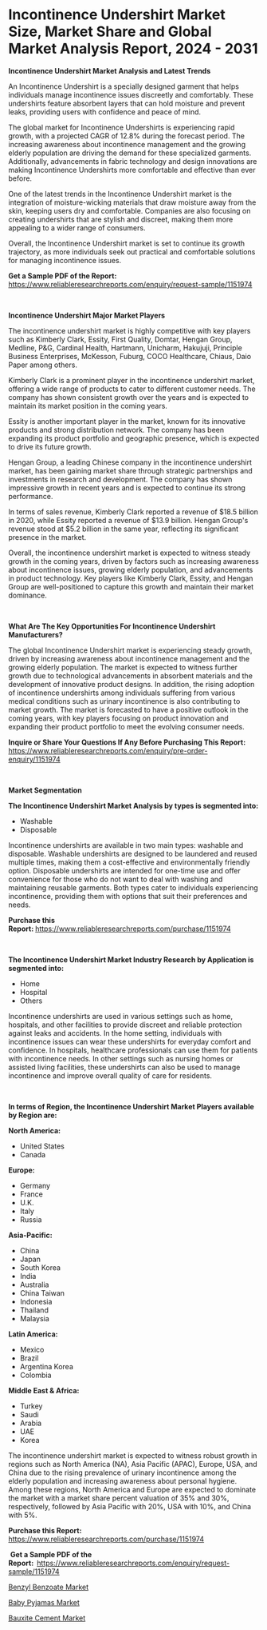 <p><h1>Incontinence Undershirt Market Size, Market Share and Global Market Analysis Report, 2024 - 2031</h1></p><p><strong>Incontinence Undershirt Market Analysis and Latest Trends</strong></p>
<p><p>An Incontinence Undershirt is a specially designed garment that helps individuals manage incontinence issues discreetly and comfortably. These undershirts feature absorbent layers that can hold moisture and prevent leaks, providing users with confidence and peace of mind.</p><p>The global market for Incontinence Undershirts is experiencing rapid growth, with a projected CAGR of 12.8% during the forecast period. The increasing awareness about incontinence management and the growing elderly population are driving the demand for these specialized garments. Additionally, advancements in fabric technology and design innovations are making Incontinence Undershirts more comfortable and effective than ever before.</p><p>One of the latest trends in the Incontinence Undershirt market is the integration of moisture-wicking materials that draw moisture away from the skin, keeping users dry and comfortable. Companies are also focusing on creating undershirts that are stylish and discreet, making them more appealing to a wider range of consumers.</p><p>Overall, the Incontinence Undershirt market is set to continue its growth trajectory, as more individuals seek out practical and comfortable solutions for managing incontinence issues.</p></p>
<p><strong>Get a Sample PDF of the Report:&nbsp;</strong> <a href="https://www.reliableresearchreports.com/enquiry/request-sample/1151974">https://www.reliableresearchreports.com/enquiry/request-sample/1151974</a></p>
<p>&nbsp;</p>
<p><strong>Incontinence Undershirt Major Market Players</strong></p>
<p><p>The incontinence undershirt market is highly competitive with key players such as Kimberly Clark, Essity, First Quality, Domtar, Hengan Group, Medline, P&G, Cardinal Health, Hartmann, Unicharm, Hakujuji, Principle Business Enterprises, McKesson, Fuburg, COCO Healthcare, Chiaus, Daio Paper among others.</p><p>Kimberly Clark is a prominent player in the incontinence undershirt market, offering a wide range of products to cater to different customer needs. The company has shown consistent growth over the years and is expected to maintain its market position in the coming years.</p><p>Essity is another important player in the market, known for its innovative products and strong distribution network. The company has been expanding its product portfolio and geographic presence, which is expected to drive its future growth.</p><p>Hengan Group, a leading Chinese company in the incontinence undershirt market, has been gaining market share through strategic partnerships and investments in research and development. The company has shown impressive growth in recent years and is expected to continue its strong performance.</p><p>In terms of sales revenue, Kimberly Clark reported a revenue of $18.5 billion in 2020, while Essity reported a revenue of $13.9 billion. Hengan Group's revenue stood at $5.2 billion in the same year, reflecting its significant presence in the market.</p><p>Overall, the incontinence undershirt market is expected to witness steady growth in the coming years, driven by factors such as increasing awareness about incontinence issues, growing elderly population, and advancements in product technology. Key players like Kimberly Clark, Essity, and Hengan Group are well-positioned to capture this growth and maintain their market dominance.</p></p>
<p>&nbsp;</p>
<p><strong>What Are The Key Opportunities For Incontinence Undershirt Manufacturers?</strong></p>
<p><p>The global Incontinence Undershirt market is experiencing steady growth, driven by increasing awareness about incontinence management and the growing elderly population. The market is expected to witness further growth due to technological advancements in absorbent materials and the development of innovative product designs. In addition, the rising adoption of incontinence undershirts among individuals suffering from various medical conditions such as urinary incontinence is also contributing to market growth. The market is forecasted to have a positive outlook in the coming years, with key players focusing on product innovation and expanding their product portfolio to meet the evolving consumer needs.</p></p>
<p><strong>Inquire or Share Your Questions If Any Before Purchasing This Report:</strong> <a href="https://www.reliableresearchreports.com/enquiry/pre-order-enquiry/1151974">https://www.reliableresearchreports.com/enquiry/pre-order-enquiry/1151974</a></p>
<p>&nbsp;</p>
<p><strong>Market Segmentation</strong></p>
<p><strong>The Incontinence Undershirt Market Analysis by types is segmented into:</strong></p>
<p><ul><li>Washable</li><li>Disposable</li></ul></p>
<p><p>Incontinence undershirts are available in two main types: washable and disposable. Washable undershirts are designed to be laundered and reused multiple times, making them a cost-effective and environmentally friendly option. Disposable undershirts are intended for one-time use and offer convenience for those who do not want to deal with washing and maintaining reusable garments. Both types cater to individuals experiencing incontinence, providing them with options that suit their preferences and needs.</p></p>
<p><strong>Purchase this Report:&nbsp;</strong><a href="https://www.reliableresearchreports.com/purchase/1151974">https://www.reliableresearchreports.com/purchase/1151974</a></p>
<p>&nbsp;</p>
<p><strong>The Incontinence Undershirt Market Industry Research by Application is segmented into:</strong></p>
<p><ul><li>Home</li><li>Hospital</li><li>Others</li></ul></p>
<p><p>Incontinence undershirts are used in various settings such as home, hospitals, and other facilities to provide discreet and reliable protection against leaks and accidents. In the home setting, individuals with incontinence issues can wear these undershirts for everyday comfort and confidence. In hospitals, healthcare professionals can use them for patients with incontinence needs. In other settings such as nursing homes or assisted living facilities, these undershirts can also be used to manage incontinence and improve overall quality of care for residents.</p></p>
<p>&nbsp;</p>
<p><strong>In terms of Region, the Incontinence Undershirt Market Players available by Region are:</strong></p>
<p>
    <p> <strong> North America: </strong>
        <ul>
            <li>United States</li>
            <li>Canada</li>
        </ul>
        </p> 
    <p> <strong> Europe: </strong>
        <ul>
            <li>Germany</li>
            <li>France</li>
            <li>U.K.</li>
            <li>Italy</li>
            <li>Russia</li>
        </ul>
        </p> 
    <p> <strong> Asia-Pacific: </strong>
        <ul>
            <li>China</li>
            <li>Japan</li>
            <li>South Korea</li>
            <li>India</li>
            <li>Australia</li>
            <li>China Taiwan</li>
            <li>Indonesia</li>
            <li>Thailand</li>
            <li>Malaysia</li>
        </ul>
        </p> 
    <p> <strong> Latin America: </strong>
        <ul>
            <li>Mexico</li>
            <li>Brazil</li>
            <li>Argentina Korea</li>
            <li>Colombia</li>
        </ul>
        </p> 
    <p> <strong> Middle East & Africa: </strong>
        <ul>
            <li>Turkey</li>
            <li>Saudi</li>
            <li>Arabia</li>
            <li>UAE</li>
            <li>Korea</li>
        </ul>
    </p>
    </p>
<p><p>The incontinence undershirt market is expected to witness robust growth in regions such as North America (NA), Asia Pacific (APAC), Europe, USA, and China due to the rising prevalence of urinary incontinence among the elderly population and increasing awareness about personal hygiene. Among these regions, North America and Europe are expected to dominate the market with a market share percent valuation of 35% and 30%, respectively, followed by Asia Pacific with 20%, USA with 10%, and China with 5%.</p></p>
<p><strong>Purchase this Report: </strong><a href="https://www.reliableresearchreports.com/purchase/1151974">https://www.reliableresearchreports.com/purchase/1151974</a></p>
<p>&nbsp;<strong>Get a Sample PDF of the Report:&nbsp;&nbsp;</strong><a href="https://www.reliableresearchreports.com/enquiry/request-sample/1151974">https://www.reliableresearchreports.com/enquiry/request-sample/1151974</a></p>
<p><strong></strong></p>
<p><p><a href="https://lydian-appliance-61d.notion.site/Benzyl-Benzoate-Market-Growth-Market-Trends-COVID-19-Impact-and-Forecasts-for-period-from-2024--b4e209ee96174e77b77700b5363580c9">Benzyl Benzoate Market</a></p><p><a href="https://github.com/Chiragrp22/Market-Research-Report-List-3/blob/main/baby-pyjamas-market.md">Baby Pyjamas Market</a></p><p><a href="https://forested-sushi-9b0.notion.site/Bauxite-Cement-Market-Offers-Provide-Insightful-Data-for-the-Time-Period-from-2024-to-2031-and-also--748f262e19024bbf966e72c95e401159">Bauxite Cement Market</a></p></p>